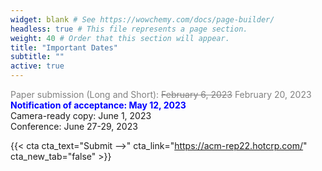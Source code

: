 ```yaml
---
widget: blank # See https://wowchemy.com/docs/page-builder/
headless: true # This file represents a page section.
weight: 40 # Order that this section will appear.
title: "Important Dates"
subtitle: ""
active: true
---
```


<span style=color:grey>Paper submission (Long and Short):  ~~February 6, 2023~~ February 20, 2023</span>  
<span style=color:blue;font-weight:bold>Notification of acceptance:  May 12, 2023</span>  
Camera-ready copy:  June 1, 2023  
Conference:  June 27-29, 2023  

{{< cta cta_text="Submit -->" cta_link="https://acm-rep22.hotcrp.com/" cta_new_tab="false" >}}

